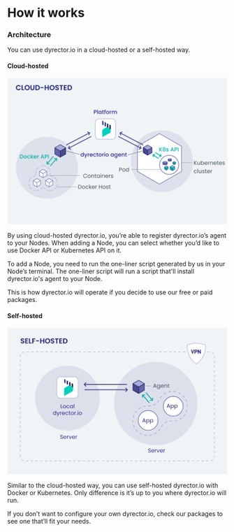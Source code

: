 # How it works

### Architecture

You can use dyrector.io in a cloud-hosted or a self-hosted way.

#### Cloud-hosted

![By using free and paid packages, you're getting access to dyrector.io hosted by us on the cloud.](../.gitbook/assets/dyrector-io-cloud-hosted-architecture.png)

By using cloud-hosted dyrector.io, you’re able to register dyrector.io’s agent to your Nodes. When adding a Node, you can select whether you’d like to use Docker API or Kubernetes API on it.

To add a Node, you need to run the one-liner script generated by us in your Node’s terminal. The one-liner script will run a script that'll install dyrector.io's agent to your Node.

This is how dyrector.io will operate if you decide to use our free or paid packages.

#### Self-hosted

![](../.gitbook/assets/dyrector-io-self-hosted-architecture.png)

Similar to the cloud-hosted way, you can use self-hosted dyrector.io with Docker or Kubernetes. Only difference is it’s up to you where dyrector.io will run.

If you don’t want to configure your own dyrector.io, check our packages to see one that’ll fit your needs.
